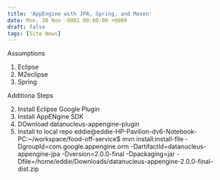 ```yaml
---
title: 'AppEngine with JPA, Spring, and Maven'
date: Mon, 30 Nov -0001 00:00:00 +0000
draft: false
tags: [Site News]
---
```


Assumptions

1.  Eclipse
2.  M2eclipse
3.  Spring

Additiona Steps

2.  Install Eclipse Google Plugin
3.  Install AppENgine SDK
4.  DOwnload datanucleus-appengine-plugin
5.  Install to local repo eddie@eddie-HP-Pavilion-dv6-Notebook-PC:~/workspace/food-off-service$ mvn install:install-file -DgroupId=com.google.appengine.orm -DartifactId=datanucleus-appengine-jpa -Dversion=2.0.0-final -Dpackaging=jar -Dfile=/home/eddie/Downloads/datanucleus-appengine-2.0.0-final-dist.zip